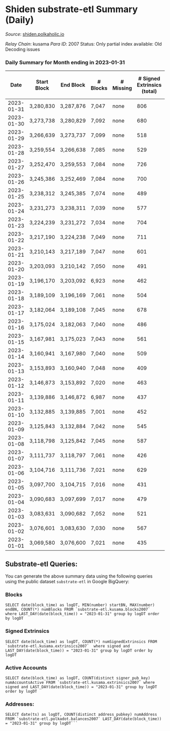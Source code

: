 # Shiden substrate-etl Summary (Daily)

_Source_: [shiden.polkaholic.io](https://shiden.polkaholic.io)

*Relay Chain*: kusama
*Para ID*: 2007
Status: Only partial index available: Old Decoding issues


### Daily Summary for Month ending in 2023-01-31


| Date | Start Block | End Block | # Blocks | # Missing | # Signed Extrinsics (total) | # Active Accounts | # Addresses with Balances | # Events | # Transfers | # XCM Transfers In | # XCM Transfers Out |
| ---- | ----------- | --------- | -------- | --------- | --------------------------- | ----------------- | ------------------------- | -------- | ----------- | ------------------ | ------------------- |
| 2023-01-31 | 3,280,830 | 3,287,876 | 7,047 | none  | 806 | 156 | 637,257 | 87,164 | 7,696 ($107,584) |   |   |
| 2023-01-30 | 3,273,738 | 3,280,829 | 7,092 | none  | 680 | 144 | 637,225 | 84,504 | 7,728 ($189,614) |   | 2 ($300.83) |
| 2023-01-29 | 3,266,639 | 3,273,737 | 7,099 | none  | 518 | 148 | 637,160 | 77,931 | 7,370 ($197,802) | 1 ($26.95) | 1 ($26.95) |
| 2023-01-28 | 3,259,554 | 3,266,638 | 7,085 | none  | 529 | 134 | 637,124 | 87,572 | 7,250 ($121,805) |   |   |
| 2023-01-27 | 3,252,470 | 3,259,553 | 7,084 | none  | 726 | 217 | 637,088 | 115,960 | 7,804 ($326,193) | 4  |   |
| 2023-01-26 | 3,245,386 | 3,252,469 | 7,084 | none  | 700 | 173 | 637,026 | 96,408 | 7,632 ($888,269) |   |   |
| 2023-01-25 | 3,238,312 | 3,245,385 | 7,074 | none  | 489 | 105 | 636,983 | 79,353 | 7,373 ($295,319) |   |   |
| 2023-01-24 | 3,231,273 | 3,238,311 | 7,039 | none  | 577 | 139 | 636,953 | 78,948 | 7,578 ($317,470) |   |   |
| 2023-01-23 | 3,224,239 | 3,231,272 | 7,034 | none  | 704 | 164 | 636,920 | 107,474 | 7,390 ($504,975) | 2 ($620.95) | 2 ($299.20) |
| 2023-01-22 | 3,217,190 | 3,224,238 | 7,049 | none  | 711 | 174 | 636,879 | 109,114 | 8,033 ($229,805) | 3 ($566.98) |   |
| 2023-01-21 | 3,210,143 | 3,217,189 | 7,047 | none  | 601 | 172 | 636,843 | 86,705 | 7,513 ($225,997) | 2 ($204.88) |   |
| 2023-01-20 | 3,203,093 | 3,210,142 | 7,050 | none  | 491 | 128 | 636,793 | 76,944 | 7,293 ($141,730) |   |   |
| 2023-01-19 | 3,196,170 | 3,203,092 | 6,923 | none  | 462 | 122 | 636,749 | 75,473 | 7,093 ($49,702.70) |   | 2 ($250.74) |
| 2023-01-18 | 3,189,109 | 3,196,169 | 7,061 | none  | 504 | 115 | 636,709 | 82,427 | 7,230 ($23,368.02) |   |   |
| 2023-01-17 | 3,182,064 | 3,189,108 | 7,045 | none  | 678 | 217 | 636,674 | 83,336 | 7,419 ($145,113) | 2 ($73.48) | 1 ($18.50) |
| 2023-01-16 | 3,175,024 | 3,182,063 | 7,040 | none  | 486 | 111 | 636,565 | 73,680 | 7,265 ($76,846.05) | 6 ($157.77) | 3 ($9.56) |
| 2023-01-15 | 3,167,981 | 3,175,023 | 7,043 | none  | 561 | 139 | 636,547 | 98,445 | 7,294 ($51,540.19) |   |   |
| 2023-01-14 | 3,160,941 | 3,167,980 | 7,040 | none  | 509 | 160 | 636,519 | 86,807 | 7,464 ($168,447) | 1 ($153.22) |   |
| 2023-01-13 | 3,153,893 | 3,160,940 | 7,048 | none  | 409 | 129 | 636,490 | 73,744 | 7,224 ($544,378) | 6 ($104.99) | 3 ($3.55) |
| 2023-01-12 | 3,146,873 | 3,153,892 | 7,020 | none  | 463 | 106 | 636,463 | 83,038 | 7,201 ($110,003) |   |   |
| 2023-01-11 | 3,139,886 | 3,146,872 | 6,987 | none  | 437 | 121 | 636,440 | 67,201 | 7,172 ($23,046.60) | 2 ($1,709.87) |   |
| 2023-01-10 | 3,132,885 | 3,139,885 | 7,001 | none  | 452 | 119 | 636,407 | 77,471 | 7,177 ($42,553.32) | 1 ($3.41) | 3 ($1,875.30) |
| 2023-01-09 | 3,125,843 | 3,132,884 | 7,042 | none  | 545 | 155 | 636,379 | 86,885 | 7,440 ($161,198) | 3 ($365.20) | 1 ($0.099) |
| 2023-01-08 | 3,118,798 | 3,125,842 | 7,045 | none  | 587 | 131 | 636,337 | 100,218 | 7,319 ($51,672.88) | 3 ($1,222.76) | 2 ($1,383.39) |
| 2023-01-07 | 3,111,737 | 3,118,797 | 7,061 | none  | 426 | 101 | 636,294 | 76,257 | 7,311 ($80,008.24) |   |   |
| 2023-01-06 | 3,104,716 | 3,111,736 | 7,021 | none  | 629 | 152 | 636,257 | 90,392 | 7,561 ($108,842) |   |   |
| 2023-01-05 | 3,097,700 | 3,104,715 | 7,016 | none  | 431 | 124 | 636,180 | 63,046 | 7,193 ($53,927.47) | 1 ($208.10) | 3 ($12.72) |
| 2023-01-04 | 3,090,683 | 3,097,699 | 7,017 | none  | 479 | 139 | 636,156 | 60,510 | 7,275 ($201,579) | 1 ($83.68) | 2 ($167.45) |
| 2023-01-03 | 3,083,631 | 3,090,682 | 7,052 | none  | 521 | 134 | 636,137 | 66,921 | 7,280 ($165,038) | 1 ($1,017.20) | 2 ($1,022.77) |
| 2023-01-02 | 3,076,601 | 3,083,630 | 7,030 | none  | 567 | 116 | 636,109 | 65,856 | 7,505 ($264,592) |   |   |
| 2023-01-01 | 3,069,580 | 3,076,600 | 7,021 | none  | 435 | 100 | 636,078 | 62,330 | 7,297 ($93,592.52) |   |   |

## Substrate-etl Queries:
You can generate the above summary data using the following queries using the public dataset `substrate-etl` in Google BigQuery:


### Blocks
```
SELECT date(block_time) as logDT, MIN(number) startBN, MAX(number) endBN, COUNT(*) numBlocks FROM `substrate-etl.kusama.blocks2007`  where LAST_DAY(date(block_time)) = "2023-01-31" group by logDT order by logDT
```


### Signed Extrinsics
```
SELECT date(block_time) as logDT, COUNT(*) numSignedExtrinsics FROM `substrate-etl.kusama.extrinsics2007`  where signed and LAST_DAY(date(block_time)) = "2023-01-31" group by logDT order by logDT
```


### Active Accounts
```
SELECT date(block_time) as logDT, COUNT(distinct signer_pub_key) numAccountsActive FROM `substrate-etl.kusama.extrinsics2007` where signed and LAST_DAY(date(block_time)) = "2023-01-31" group by logDT order by logDT
```


### Addresses:
```
SELECT date(ts) as logDT, COUNT(distinct address_pubkey) numAddress FROM `substrate-etl.polkadot.balances2007` LAST_DAY(date(block_time)) = "2023-01-31" group by logDT```

